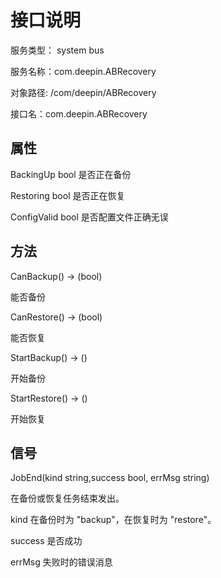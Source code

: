 # 接口说明

服务类型： system bus

服务名称：com.deepin.ABRecovery

对象路径: /com/deepin/ABRecovery

接口名：com.deepin.ABRecovery

## 属性

BackingUp bool 是否正在备份

Restoring bool 是否正在恢复

ConfigValid bool 是否配置文件正确无误

## 方法

CanBackup() -> (bool)

能否备份


CanRestore() -> (bool)

能否恢复

StartBackup() -> ()

开始备份

StartRestore() -> ()

开始恢复

## 信号

JobEnd(kind string,success bool, errMsg string)

在备份或恢复任务结束发出。

kind 在备份时为 "backup"，在恢复时为 "restore"。

success 是否成功

errMsg 失败时的错误消息
